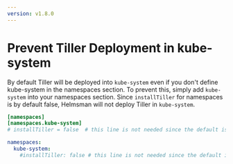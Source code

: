 ```yaml
---
version: v1.8.0
---
```


# Prevent Tiller Deployment in kube-system

By default Tiller will be deployed into `kube-system` even if you don't define kube-system in the namespaces section. To prevent this, simply add `kube-system` into your namespaces section. Since `installTiller` for namespaces is by default false, Helmsman will not deploy Tiller in `kube-system`.

```toml
[namespaces]
[namespaces.kube-system]
# installTiller = false  # this line is not needed since the default is false, but can be added for human readability.
```

```yaml
namespaces:
  kube-system:
    #installTiller: false # this line is not needed since the default is false, but can be added for human readability.
```
